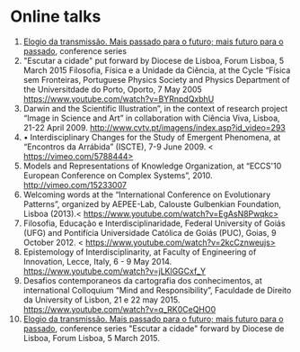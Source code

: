 # Online talks

1. [Elogio da transmissão. Mais passado para o futuro; mais futuro para o passado](https://www.bing.com/videos/search?q=O+Elogio+Da+Transmissao+Olga+Pombo+Video+YouTube&&view=detail&mid=2F46F9C142680DDF45BC2F46F9C142680DDF45BC&&FORM=VRDGAR&ru=%2Fvideos%2Fsearch%3Fq%3DO%2BElogio%2BDa%2BTransmissao%2BOlga%2BPombo%2BVideo%2BYouTube%26FORM%3DVDMHRS), conference series
2. "Escutar a cidade" put forward by Diocese de Lisboa, Forum Lisboa, 5 March 2015
Filosofia, Física e a Unidade da Ciência, at the Cycle “Física sem Fronteiras, Portuguese Physics Society and Physics Department of the Universitdade do Porto, Oporto, 7 May 2005
<https://www.youtube.com/watch?v=BYRnpdQxbhU>
3. Darwin and the Scientific Illustration”, in the context of research project “Image in Science and Art” in collaboration with Ciência Viva, Lisboa, 21-22 April 2009. <http://www.cvtv.pt/imagens/index.asp?id_video=293>
4. •	Interdisciplinary Changes for the Study of Emergent Phenomena, at “Encontros da Arrábida” (ISCTE), 7-9 June 2009. < https://vimeo.com/5788444>
5. Models and Representations of Knowledge Organization, at “ECCS'10 European Conference on Complex Systems”, 2010. <http://vimeo.com/15233007>
6. Welcoming words at the “International Conference on Evolutionary Patterns”, organized by AEPEE-Lab, Calouste Gulbenkian Foundation, Lisboa (2013).< https://www.youtube.com/watch?v=EgAsN8Pwqkc>
7. Filosofia, Educação e Interdisciplinaridade, Federal University of Goiás (UFG) and Pontifícia Universidade Católica de Goiás (PUC), Goias, 9 October 2012. < https://www.youtube.com/watch?v=2kcCznweujs>
8. Epistemology of Interdisciplinarity, at Faculty of Engineering of Innovation, Lecce, Italy, 6 - 9 May 2014. <https://www.youtube.com/watch?v=jLKlGGCxf_Y>
9. Desafios contemporaneos da cartografia dos conhecimentos, at international Colloquium “Mind and Responsibility”, Faculdade de Direito da University of Lisbon, 21 e 22 may 2015. https://www.youtube.com/watch?v=q_RK0CeQHO0
10. [Elogio da transmissão. Mais passado para o futuro; mais futuro para o passado](https://www.bing.com/videos/search?q=O+Elogio+Da+Transmissao+Olga+Pombo+Video+YouTube&&view=detail&mid=2F46F9C142680DDF45BC2F46F9C142680DDF45BC&&FORM=VRDGAR&ru=%2Fvideos%2Fsearch%3Fq%3DO%2BElogio%2BDa%2BTransmissao%2BOlga%2BPombo%2BVideo%2BYouTube%26FORM%3DVDMHRS), conference series "Escutar a cidade" forward by Diocese de Lisboa, Forum Lisboa, 5 March 2015. 
